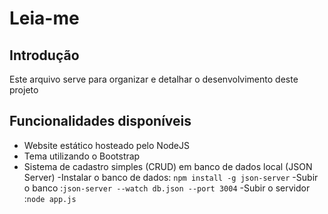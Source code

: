 # Leia-me

## Introdução
Este arquivo serve para organizar e detalhar o desenvolvimento deste projeto

## Funcionalidades disponíveis

- Website estático hosteado pelo NodeJS
- Tema utilizando o Bootstrap
- Sistema de cadastro simples (CRUD) em banco de dados local (JSON Server)
    -Instalar o banco de dados: ```npm install -g json-server```
    -Subir o banco :```json-server --watch db.json --port 3004```
    -Subir o servidor  :```node app.js```
